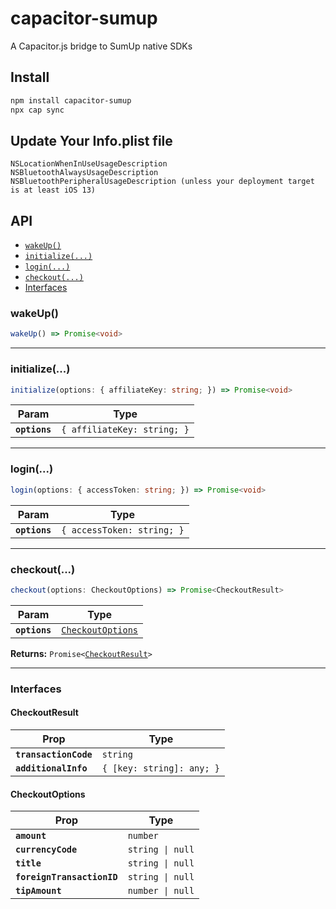 # capacitor-sumup

A Capacitor.js bridge to SumUp native SDKs

## Install

```bash
npm install capacitor-sumup
npx cap sync
```

## Update Your Info.plist file

```
NSLocationWhenInUseUsageDescription
NSBluetoothAlwaysUsageDescription
NSBluetoothPeripheralUsageDescription (unless your deployment target is at least iOS 13)
```

## API

<docgen-index>

* [`wakeUp()`](#wakeup)
* [`initialize(...)`](#initialize)
* [`login(...)`](#login)
* [`checkout(...)`](#checkout)
* [Interfaces](#interfaces)

</docgen-index>

<docgen-api>
<!--Update the source file JSDoc comments and rerun docgen to update the docs below-->

### wakeUp()

```typescript
wakeUp() => Promise<void>
```

--------------------


### initialize(...)

```typescript
initialize(options: { affiliateKey: string; }) => Promise<void>
```

| Param         | Type                                   |
| ------------- | -------------------------------------- |
| **`options`** | <code>{ affiliateKey: string; }</code> |

--------------------


### login(...)

```typescript
login(options: { accessToken: string; }) => Promise<void>
```

| Param         | Type                                  |
| ------------- | ------------------------------------- |
| **`options`** | <code>{ accessToken: string; }</code> |

--------------------


### checkout(...)

```typescript
checkout(options: CheckoutOptions) => Promise<CheckoutResult>
```

| Param         | Type                                                        |
| ------------- | ----------------------------------------------------------- |
| **`options`** | <code><a href="#checkoutoptions">CheckoutOptions</a></code> |

**Returns:** <code>Promise&lt;<a href="#checkoutresult">CheckoutResult</a>&gt;</code>

--------------------


### Interfaces


#### CheckoutResult

| Prop                  | Type                                 |
| --------------------- | ------------------------------------ |
| **`transactionCode`** | <code>string</code>                  |
| **`additionalInfo`**  | <code>{ [key: string]: any; }</code> |


#### CheckoutOptions

| Prop                       | Type                        |
| -------------------------- | --------------------------- |
| **`amount`**               | <code>number</code>         |
| **`currencyCode`**         | <code>string \| null</code> |
| **`title`**                | <code>string \| null</code> |
| **`foreignTransactionID`** | <code>string \| null</code> |
| **`tipAmount`**            | <code>number \| null</code> |

</docgen-api>
